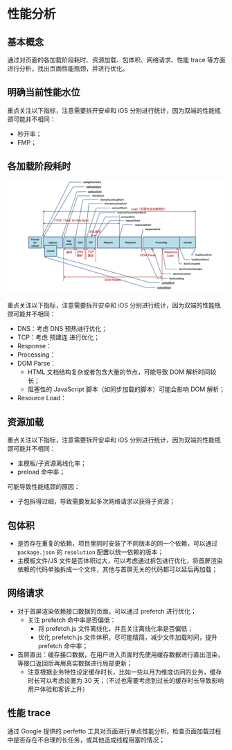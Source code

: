 # 性能分析

## 基本概念

通过对页面的各加载阶段耗时、资源加载、包体积、网络请求、性能 trace 等方面进行分析，找出页面性能瓶颈，并进行优化。

## 明确当前性能水位

重点关注以下指标，注意需要拆开安卓和 iOS 分别进行统计，因为双端的性能瓶颈可能并不相同：

- 秒开率；
- FMP；

## 各加载阶段耗时

![页面各加载阶段耗时](../../images/web-page-load-phases.png "页面各加载阶段耗时")

重点关注以下指标，注意需要拆开安卓和 iOS 分别进行统计，因为双端的性能瓶颈可能并不相同：

- DNS：考虑 DNS 预热进行优化；
- TCP：考虑 预建连 进行优化；
- Response：
- Processing：
- DOM Parse：
  - HTML 文档结构复杂或者包含大量的节点，可能导致 DOM 解析时间较长；
  - 阻塞性的 JavaScript 脚本（如同步加载的脚本）可能会影响 DOM 解析；
- Resource Load：

## 资源加载

重点关注以下指标，注意需要拆开安卓和 iOS 分别进行统计，因为双端的性能瓶颈可能并不相同：

- 主模板/子资源离线化率；
- preload 命中率；

可能导致性能瓶颈的原因：

- 子包拆得过细，导致需要发起多次网络请求以获得子资源；

## 包体积

- 是否存在重复的依赖，项目里同时安装了不同版本的同一个依赖，可以通过 `package.json` 的 `resolution` 配置以统一依赖的版本；
- 主模板文件/JS 文件是否体积过大，可以考虑通过拆包进行优化，将首屏渲染依赖的代码单独拆成一个文件，其他与首屏无关的代码都可以延后再加载；

## 网络请求

- 对于首屏渲染依赖接口数据的页面，可以通过 prefetch 进行优化；
  - 关注 prefetch 命中率是否偏低：
    - 将 prefetch.js 文件离线化，并且关注离线化率是否偏低；
    - 优化 prefetch.js 文件体积，尽可能精简，减少文件加载时间，提升 prefetch 命中率；
- 首屏直出：缓存接口数据，在用户进入页面时先使用缓存数据进行直出渲染，等接口返回后再用真实数据进行局部更新；
  - 注意根据业务特性设定缓存时长，比如一些以月为维度访问的业务，缓存时长可以考虑设置为 30 天；（不过也需要考虑到过长的缓存时长导致影响用户体验和客诉上升）

## 性能 trace

通过 Google 提供的 perfetto 工具对页面进行单点性能分析，检查页面加载过程中是否存在不合理的长任务，或其他造成线程阻塞的情况；
